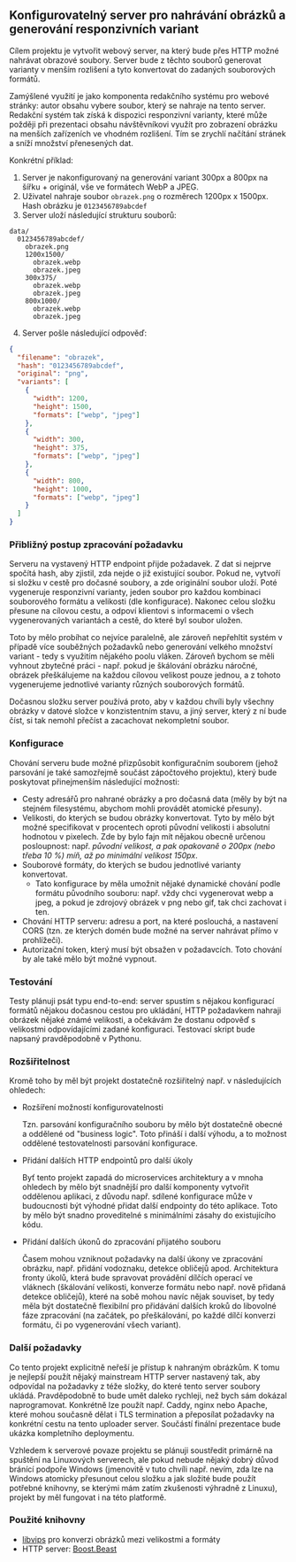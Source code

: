 ## Konfigurovatelný server pro nahrávání obrázků a generování responzivních variant

Cílem projektu je vytvořit webový server, na který bude přes HTTP možné nahrávat obrazové soubory. Server bude z těchto souborů generovat varianty v menším rozlišení a tyto konvertovat do zadaných souborových formátů.

Zamýšlené využití je jako komponenta redakčního systému pro webové stránky: autor obsahu vybere soubor, který se nahraje na tento server.
Redakční systém tak získá k dispozici responzivní varianty, které může požději při prezentaci obsahu návštěvníkovi využít pro zobrazení obrázku na menších zařízeních ve vhodném rozlišení. Tím se zrychlí načítání stránek a sníží množství přenesených dat.

Konkrétní příklad:

1. Server je nakonfigurovaný na generování variant 300px a 800px na šířku + originál, vše ve formátech WebP a JPEG.
2. Uživatel nahraje soubor `obrazek.png` o rozměrech 1200px x 1500px. Hash obrázku je `0123456789abcdef`
3. Server uloží následující strukturu souborů:

```raw
data/
  0123456789abcdef/
    obrazek.png
    1200x1500/
      obrazek.webp
      obrazek.jpeg
    300x375/
      obrazek.webp
      obrazek.jpeg
    800x1000/
      obrazek.webp
      obrazek.jpeg
```

4. Server pošle následující odpověď:

```json
{
  "filename": "obrazek",
  "hash": "0123456789abcdef",
  "original": "png",
  "variants": [
    {
      "width": 1200,
      "height": 1500,
      "formats": ["webp", "jpeg"]
    },
    {
      "width": 300,
      "height": 375,
      "formats": ["webp", "jpeg"]
    },
    {
      "width": 800,
      "height": 1000,
      "formats": ["webp", "jpeg"]
    }
  ]
}
```

### Přibližný postup zpracování požadavku

Serveru na vystavený HTTP endpoint přijde požadavek. Z dat si nejprve spočítá hash, aby zjistil, zda nejde o již existující soubor. Pokud ne, vytvoří si složku v cestě pro dočasné soubory, a zde originální soubor uloží. Poté vygeneruje responzivní varianty, jeden soubor pro každou kombinaci souborového formátu a velikosti (dle konfigurace). Nakonec celou složku přesune na cílovou cestu, a odpoví klientovi s informacemi o všech vygenerovaných variantách a cestě, do které byl soubor uložen.

Toto by mělo probíhat co nejvíce paralelně, ale zároveň nepřehltit systém v případě více souběžných požadavků nebo generování velkého množství variant - tedy s využitím nějakého poolu vláken. Zároveň bychom se měli vyhnout zbytečné práci - např. pokud je škálování obrázku náročné, obrázek přeškálujeme na každou cílovou velikost pouze jednou, a z tohoto vygenerujeme jednotlivé varianty různých souborových formátů.

Dočasnou složku server používá proto, aby v každou chvíli byly všechny obrázky v datové složce v konzistentním stavu, a jiný server, který z ní bude číst, si tak nemohl přečíst a zacachovat nekompletní soubor.

### Konfigurace

Chování serveru bude možné přizpůsobit konfiguračním souborem (jehož parsování je také samozřejmě součást zápočtového projektu), který bude poskytovat přinejmenším následující možnosti:

- Cesty adresářů pro nahrané obrázky a pro dočasná data (měly by být na stejném filesystému, abychom mohli provádět atomické přesuny).
- Velikosti, do kterých se budou obrázky konvertovat. Tyto by mělo být možné specifikovat v procentech oproti původní velikosti i absolutní hodnotou v pixelech. Zde by bylo fajn mít nějakou obecně určenou posloupnost: např. _původní velikost, a pak opakovaně o 200px (nebo třeba 10 %) míň, až po minimální velikost 150px_.
- Souborové formáty, do kterých se budou jednotlivé varianty konvertovat.
  - Tato konfigurace by měla umožnit nějaké dynamické chování podle formátu původního souboru: např. vždy chci vygenerovat webp a jpeg, a pokud je zdrojový obrázek v png nebo gif, tak chci zachovat i ten.
- Chování HTTP serveru: adresu a port, na které poslouchá, a nastavení CORS (tzn. ze kterých domén bude možné na server nahrávat přímo v prohlížeči).
- Autorizační token, který musí být obsažen v požadavcích. Toto chování by ale také mělo být možné vypnout.

### Testování

Testy plánuji psát typu end-to-end: server spustím s nějakou konfigurací formátů nějakou dočasnou cestou pro ukládání, HTTP požadavkem nahraji obrázek nějaké známé velikosti, a očekávám že dostanu odpověď s velikostmi odpovídajícími zadané konfiguraci. Testovací skript bude napsaný pravděpodobně v Pythonu.

### Rozšiřitelnost

Kromě toho by měl být projekt dostatečně rozšiřitelný např. v následujících ohledech:

- Rozšíření možností konfigurovatelnosti

  Tzn. parsování konfiguračního souboru by mělo být dostatečně obecné a oddělené od "business logic". Toto přináší i další výhodu, a to možnost oddělené testovatelnosti parsování konfigurace.

- Přidání dalších HTTP endpointů pro další úkoly

  Byť tento projekt zapadá do microservices architektury a v mnoha ohledech by mělo být snadnější pro další komponenty vytvořit oddělenou aplikaci, z důvodu např. sdílené konfigurace může v budoucnosti být výhodné přidat další endpointy do této aplikace. Toto by mělo být snadno proveditelné s minimálními zásahy do existujícího kódu.

- Přidání dalších úkonů do zpracování přijatého souboru

  Časem mohou vzniknout požadavky na další úkony ve zpracování obrázku, např. přidání vodoznaku, detekce obličejů apod. Architektura fronty úkolů, která bude spravovat provádění dílčích operací ve vláknech (škálování velikosti, konverze formátu nebo např. nově přidaná detekce obličejů), které na sobě mohou navíc nějak souviset, by tedy měla být dostatečně flexibilní pro přidávání dalších kroků do libovolné fáze zpracování (na začátek, po přeškálování, po každé dílčí konverzi formátu, či po vygenerování všech variant).

### Další požadavky

Co tento projekt explicitně neřeší je přístup k nahraným obrázkům. K tomu je nejlepší použít nějaký mainstream HTTP server nastavený tak, aby odpovídal na požadavky z téže složky, do které tento server soubory ukládá. Pravděpodobně to bude umět daleko rychleji, než bych sám dokázal naprogramovat. Konkrétně lze použít např. Caddy, nginx nebo Apache, které mohou současně dělat i TLS termination a přeposílat požadavky na konkrétní cestu na tento uploader server. Součástí finální prezentace bude ukázka kompletního deploymentu.

Vzhledem k serverové povaze projektu se plánuji soustředit primárně na spuštění na Linuxových serverech, ale pokud nebude nějaký dobrý důvod bránící podpoře Windows (jmenovitě v tuto chvíli např. nevím, zda lze na Windows atomicky přesunout celou složku a jak složité bude použít potřebné knihovny, se kterými mám zatím zkušenosti výhradně z Linuxu), projekt by měl fungovat i na této platformě.

### Použité knihovny

- [libvips](https://github.com/libvips/libvips) pro konverzi obrázků mezi velikostmi a formáty
- HTTP server: [Boost.Beast](https://github.com/boostorg/beast)
